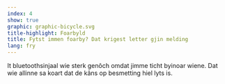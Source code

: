 ```yaml
---
index: 4
show: true
graphic: graphic-bicycle.svg
title-highlight: Foarbyld
title: Fytst immen foarby? Dat krigest letter gjin melding
lang: fry
---
```

It bluetoothsinjaal wie sterk genôch omdat jimme ticht byinoar wiene. Dat wie allinne sa koart dat de kâns op besmetting hiel lyts is.
